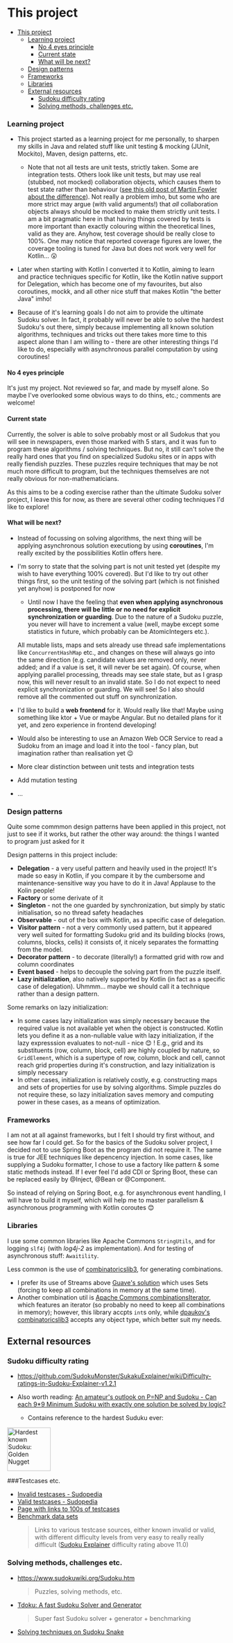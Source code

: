 # This project

- [This project](#this-project)
    + [Learning project](#learning-project)
      - [No 4 eyes principle](#no-4-eyes-principle)
      - [Current state](#current-state)
      - [What will be next?](#what-will-be-next)
    + [Design patterns](#design-patterns)
    + [Frameworks](#frameworks)
    + [Libraries](#libraries)
  * [External resources](#external-resources)
    + [Sudoku difficulty rating](#sudoku-difficulty-rating)
    + [Solving methods, challenges etc.](#solving-methods--challenges-etc)

### Learning project
* This project started as a learning project for me personally, to sharpen my skills in Java and related stuff like unit testing & mocking (JUnit, Mockito), Maven, design patterns, etc.
   * Note that not all tests are unit tests, strictly taken. Some are integration tests. Others look like unit tests, but may use real (stubbed, not mocked) collaboration objects, which causes them to test state rather than behaviour ([see this old post of Martin Fowler about the difference](https://martinfowler.com/articles/mocksArentStubs.html)).
   Not really a problem imho, but some who are more strict may argue (with valid arguments!) that _all_ collaboration objects always should be mocked to make them strictly unit tests. I am a bit pragmatic here in that having things covered by tests is more important than exactly colouring within the theoretical lines, valid as they are.
   Anyhow, test coverage should be really close to 100%. One may notice that reported coverage figures are lower, the coverage tooling is tuned for Java but does not work very well for Kotlin... 😮
   
* Later when starting with Kotlin I converted it to Kotlin, aiming to learn and practice techniques specific for Kotlin, like the Kotlin native support for Delegation, which has become one of my favourites, but also coroutines, mockk, and all other nice stuff that makes Kotlin "the better Java" imho!

* Because of it's learning goals I do not aim to provide the ultimate Sudoku solver. In fact, it probably will never be able to solve the hardest Sudoku's out there, simply because implementing all known solution algorithms, techniques and tricks out there takes more time to this aspect alone than I am willing to - there are other interesting things I'd like to do, especially with asynchronous parallel computation by using coroutines!

#### No 4 eyes principle
It's just my project. Not reviewed so far, and made by myself alone. So maybe I've overlooked some obvious ways to do thins, etc.; comments are welcome!

#### Current state
Currently, the solver is able to solve probably most or all Sudokus that you will see in newspapers, even those marked with 5 stars, and it was fun to program these algorithms / solving techniques.
But no, it still can't solve the really hard ones that you find on specialized Sudoku sites or in apps with really fiendish puzzles. These puzzles require techniques that may be not much more difficult to program, but the techniques themselves are not really obvious for non-mathematicians.

As this aims to be a coding exercise rather than the ultimate Sudoku solver project, I leave this for now, as there are several other coding techniques I'd like to explore!

#### What will be next?
* Instead of focussing on solving algorithms, the next thing will be applying asynchronous solution executiong by using **coroutines**, I'm really excited by the possibilities Kotlin offers here.

* I'm sorry to state that the solving part is not unit tested yet (despite my wish to have everything 100% covered). But I'd like to try out other things first, so the unit testing of the solving part (which is not finished yet anyhow) is postponed for now

  * Until now I have the feeling that **even when applying asynchronous processing, there will be little or no need for explicit synchronization or guarding**.
  Due to the nature of a Sudoku puzzle, you never will have to increment a value (well, maybe except some statistics in future, which probably can be AtomicIntegers etc.).
  
  All mutable lists, maps and sets already use thread safe implementations like `ConcurrentHashMap` etc., and changes on these will always go into the same direction (e.g. candidate values are removed only, never added; and if a value is set, it will never be set again). Of course, when applying  parallel processing, threads may see stale state, but as I grasp now, this will never result to an invalid state.
  So I do not expect to need explicit synchronization or guarding.
  We will see!
  So I also should remove all the commented out stuff on synchronization.
  
* I'd like to build a **web frontend** for it. Would really like that! Maybe using something like ktor + Vue or maybe Angular. But no detailed plans for it yet, and zero experience in frontend developing!

* Would also be interesting to use an Amazon Web OCR Service to read a Sudoku from an image and load it into the tool - fancy plan, but imagination rather than realisation yet 😉

* More clear distinction between unit tests and integration tests
* Add mutation testing
* ... 

### Design patterns
Quite some commmon design patterns have been applied in this project, not just to see if it works, but rather the other way around: the things I wanted to program just asked for it

Design patterns in this project include:
 * **Delegation** - a very useful pattern and heavily used in the project! It's made so easy in Kotlin, if you compare it by the cumbersome and maintenance-sensitive way you have to do it in Java! Applause to the Kolin people!
 * **Factory** or some derivate of it
 * **Singleton** - not the one guarded by synchronization, but simply by static initialisation, so no thread safety headaches
 * **Observable** - out of the box with Kotlin, as a specific case of delegation.
 * **Visitor pattern** - not a very commonly used pattern, but it appeared very well suited for formatting Sudoku grid and its building blocks (rows, columns, blocks, cells) it consists of, it nicely separates the formatting from the model.
 * **Decorator pattern** - to decorate (literally!) a formatted grid with row and column coordinates
 * **Event based** - helps to decouple the solving part from the puzzle itself.
 * **Lazy initialization**, also natively supported by Kotlin (in fact as a specific case of delegation). Uhmmm... maybe we should call it a technique rather than a design pattern.
 
Some remarks on lazy initialization:
 * In some cases lazy initialization was simply necessary because the required value is not available yet when the object is constructed.
 Kotlin lets you define it as a non-nullable value with lazy initialization, if the lazy expresssion evaluates to not-null - nice 😊 !
    E.g., grid and its substituents (row, column, block, cell) are highly coupled by nature, so `GridElement`, which is a supertype of row, column, block and cell, cannot reach grid properties during it's construction, and lazy initialization is simply necessary
 * In other cases, initialization is relatively costly, e.g. constructing maps and sets of properties for use by solving algorithms. Simple puzzles do not require these, so lazy initialization saves memory and computing power in these cases, as a means of optimization.

### Frameworks
I am not at all against frameworks, but I felt I should try first without, and see how far I could get.
So for the basics of the Sudoku solver project, I decided not to use Spring Boot as the program did not require it. The same is true for JEE techniques like depencency injection. In some cases, like supplying a Sudoku formatter, I chose to use a factory like pattern & some static methods instead. If I ever feel I'd add CDI or Spring Boot, these can be replaced easily by @Inject, @Bean or @Component.

So instead of relying on Spring Boot, e.g. for asynchronous event handling, I will have to build it myself, which will help me to master parallelism & asynchronous programming with Kotlin coroutes 😊

### Libraries
I use some common libraries like Apache Commons `StringUtils`, and for logging `slf4j` (with _log4j-2_ as implementation). And for testing of asynchronous stuff: `Awaitility`.

Less common is the use of [combinatoricslib3](https://github.com/dpaukov/combinatoricslib3), for generating combinations.
* I prefer its use of Streams above [Guave's solution](https://guava.dev/releases/23.5-jre/api/docs/com/google/common/collect/Sets.html#combinations-java.util.Set-int-) which uses Sets (forcing to keep all combinations in memory at the same time).
* Another combination util is [Apache Commons combinationsIterator](https://commons.apache.org/proper/commons-math/javadocs/api-3.6/org/apache/commons/math3/util/CombinatoricsUtils.html#combinationsIterator(int,%20int)), which features an iterator (so probably no need to keep all combinations in memory); however, this library accpts `int`s only, while [dpaukov's combinatoricslib3](https://github.com/dpaukov/combinatoricslib3) accepts any object type, which better suit my needs.

## External resources
### Sudoku difficulty rating
 * https://github.com/SudokuMonster/SukakuExplainer/wiki/Difficulty-ratings-in-Sudoku-Explainer-v1.2.1
 * Also worth reading: [An amateur's outlook on P=NP and Sudoku - Can each 9*9 Minimum Sudoku with exactly one solution be solved by logic?](http://english.log-it-ex.com/)
 
   * Contains reference to the hardest Suduku ever:
    
<img src=http://www.sudokusnake.com/images/GoldenNugget.PNG width="100" height="100" title="Hardest known Sudoku: Golden Nugget" alt="Hardest known Sudoku: Golden Nugget">

###Testcases etc.
 * [Invalid testcases - Sudopedia](http://sudopedia.enjoysudoku.com/Invalid_Test_Cases.html)
 * [Valid testcases - Sudopedia](http://sudopedia.enjoysudoku.com/Valid_Test_Cases.html)
 * [Page with links to 100s of testcases ](https://warwick.ac.uk/fac/sci/moac/people/students/peter_cock/python/sudoku/)
 * [Benchmark data sets](https://github.com/t-dillon/tdoku/blob/master/benchmarks/README.md)
   > Links to various testcase sources, either known invalid or valid, with different difficulty levels from very easy to really really difficult ([Sudoku Explainer](https://github.com/SudokuMonster/SukakuExplainer/wiki/Difficulty-ratings-in-Sudoku-Explainer-v1.2.1) difficulty rating above 11.0) 

### Solving methods, challenges etc.
 * https://www.sudokuwiki.org/Sudoku.htm
   > Puzzles, solving methods, etc.
 * [Tdoku: A fast Sudoku Solver and Generator](https://github.com/t-dillon/tdoku)
   > Super fast Sudoku solver + generator + benchmarking
 * [Solving techniques on Sudoku Snake](http://www.sudokusnake.com/techniques.php)
